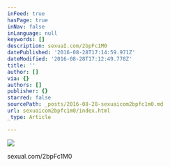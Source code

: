 ```yaml
---
inFeed: true
hasPage: true
inNav: false
inLanguage: null
keywords: []
description: sexuaI.com/2bpFc1M0
datePublished: '2016-08-28T17:14:59.971Z'
dateModified: '2016-08-28T17:12:49.778Z'
title: ''
author: []
via: {}
authors: []
publisher: {}
starred: false
sourcePath: _posts/2016-08-28-sexuaicom2bpfc1m0.md
url: sexuaicom2bpfc1m0/index.html
_type: Article

---
```

![](https://the-grid-user-content.s3-us-west-2.amazonaws.com/427310fc-0271-488d-ab68-a0663360f7fc.jpg)

sexuaI.com/2bpFc1M0